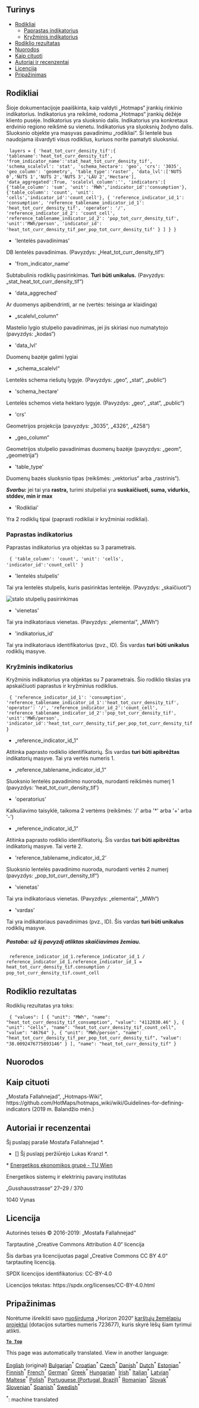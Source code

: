 <h2> Turinys </h2><ul><li> <a href="#Indicators">Rodikliai</a> <ul><li> <a href="#Simple-indicator">Paprastas indikatorius</a> </li><li> <a href="#Cross-indicator">Kryžminis indikatorius</a> </li></ul></li><li> <a href="#Indicator-result">Rodiklio rezultatas</a> </li><li> <a href="#references">Nuorodos</a> </li><li> <a href="#how-to-cite">Kaip cituoti</a> </li><li> <a href="#authors-and-reviewers">Autoriai ir recenzentai</a> </li><li> <a href="#license">Licencija</a> </li><li> <a href="#acknowledgement">Pripažinimas</a> </li></ul><h2> Rodikliai </h2><p> Šioje dokumentacijoje paaiškinta, kaip valdyti „Hotmaps“ įrankių rinkinio indikatorius. Indikatorius yra reikšmė, rodoma „Hotmaps“ įrankių dėžėje kliento pusėje. Indikatorius yra sluoksnio dalis. Indikatorius yra konkretaus erdvinio regiono reikšmė su vienetu. Indikatorius yra sluoksnių žodyno dalis. Sluoksnio objekte yra masyvas pavadinimu „rodikliai“. Ši lentelė bus naudojama išvardyti visus rodiklius, kuriuos norite pamatyti sluoksniui. </p><pre> <code>layers = { &#39;heat_tot_curr_density_tif&#39;:{ &#39;tablename&#39;:&#39;heat_tot_curr_density_tif&#39;, &#39;from_indicator_name&#39;:&#39;stat_heat_tot_curr_density_tif&#39;, &#39;schema_scalelvl&#39;: &#39;stat&#39;, &#39;schema_hectare&#39;: &#39;geo&#39;, &#39;crs&#39;: &#39;3035&#39;, &#39;geo_column&#39;: &#39;geometry&#39;, &#39;table_type&#39;:&#39;raster&#39;, &#39;data_lvl&#39;:[&#39;NUTS 0&#39;,&#39;NUTS 1&#39;,&#39;NUTS 2&#39;,&#39;NUTS 3&#39;,&#39;LAU 2&#39;,&#39;Hectare&#39;], &#39;data_aggregated&#39;:True, &#39;scalelvl_column&#39;:&#39;&#39;, &#39;indicators&#39;:[ {&#39;table_column&#39;: &#39;sum&#39;, &#39;unit&#39;: &#39;MWh&#39;,&#39;indicator_id&#39;:&#39;consumption&#39;}, {&#39;table_column&#39;: &#39;count&#39;, &#39;unit&#39;: &#39;cells&#39;,&#39;indicator_id&#39;:&#39;count_cell&#39;}, { &#39;reference_indicator_id_1&#39;: &#39;consumption&#39;, &#39;reference_tablename_indicator_id_1&#39;: &#39;heat_tot_curr_density_tif&#39;, &#39;operator&#39;: &#39;/&#39;, &#39;reference_indicator_id_2&#39;: &#39;count_cell&#39;, &#39;reference_tablename_indicator_id_2&#39;: &#39;pop_tot_curr_density_tif&#39;, &#39;unit&#39;:&#39;MWh/person&#39;, &#39;indicator_id&#39;: &#39;heat_tot_curr_density_tif_per_pop_tot_curr_density_tif&#39; } ] } }</code> </pre><ul><li> &#39;lentelės pavadinimas&#39; </li></ul><p> DB lentelės pavadinimas. (Pavyzdys: „Heat_tot_curr_density_tif“) </p><ul><li> &#39;from_indicator_name&#39; </li></ul><p> Subtabulinis rodiklių pasirinkimas. <strong>Turi būti unikalus.</strong> (Pavyzdys: „stat_heat_tot_curr_density_tif“) </p><ul><li> &#39;data_aggreched&#39; </li></ul><p> Ar duomenys apibendrinti, ar ne (vertės: teisinga ar klaidinga) </p><ul><li> „scalelvl_column“ </li></ul><p> Mastelio lygio stulpelio pavadinimas, jei jis skiriasi nuo numatytojo (pavyzdys: „kodas“) </p><ul><li> &#39;data_lvl&#39; </li></ul><p> Duomenų bazėje galimi lygiai </p><ul><li> „schema_scalelvl“ </li></ul><p> Lentelės schema riešutų lygyje. (Pavyzdys: „geo“, „stat“, „public“) </p><ul><li> &#39;schema_hectare&#39; </li></ul><p> Lentelės schemos vieta hektaro lygyje. (Pavyzdys: „geo“, „stat“, „public“) </p><ul><li> &#39;crs&#39; </li></ul><p> Geometrijos projekcija (pavyzdys: „3035“, „4326“, „4258“) </p><ul><li> „geo_column“ </li></ul><p> Geometrijos stulpelio pavadinimas duomenų bazėje (pavyzdys: „geom“, „geometrija“) </p><ul><li> &#39;table_type&#39; </li></ul><p> Duomenų bazės sluoksnio tipas (reikšmės: „vektorius“ arba „rastrinis“). </p><p> <em><strong>Svarbu:</strong></em> jei tai yra <strong>rastra,</strong> turimi stulpeliai yra <strong>suskaičiuoti, suma, vidurkis, stddev, min ir max</strong> </p><ul><li> &#39;Rodikliai&#39; </li></ul><p> Yra 2 rodiklių tipai (paprasti rodikliai ir kryžminiai rodikliai). </p><h3> Paprastas indikatorius </h3><p> Paprastas indikatorius yra objektas su 3 parametrais. </p><pre> <code>{ &#39;table_column&#39;: &#39;count&#39;, &#39;unit&#39;: &#39;cells&#39;, &#39;indicator_id&#39;:&#39;count_cell&#39; }</code> </pre><ul><li> &#39;lentelės stulpelis&#39; </li></ul><p> Tai yra lentelės stulpelis, kuris pasirinktas lentelėje. (Pavyzdys: „skaičiuoti“) </p><p><img alt="stalo stulpelių pasirinkimas" src="/api/assets/table_image.png"/></p><ul><li> &#39;vienetas&#39; </li></ul><p> Tai yra indikatoriaus vienetas. (Pavyzdys: „elementai“, „MWh“) </p><ul><li> &#39;indikatorius_id&#39; </li></ul><p> Tai yra indikatoriaus identifikatorius (pvz., ID). Šis vardas <strong>turi būti unikalus</strong> rodiklių masyve. </p><h3> Kryžminis indikatorius </h3><p> Kryžminis indikatorius yra objektas su 7 parametrais. Šio rodiklio tikslas yra apskaičiuoti paprastus ir kryžminius rodiklius. </p><pre> <code>{ &#39;reference_indicator_id_1&#39;: &#39;consumption&#39;, &#39;reference_tablename_indicator_id_1&#39;:&#39;heat_tot_curr_density_tif&#39;, &#39;operator&#39;: &#39;/&#39;, &#39;reference_indicator_id_2&#39;:&#39;count_cell&#39;, &#39;reference_tablename_indicator_id_2&#39;:&#39;pop_tot_curr_density_tif&#39;, &#39;unit&#39;:&#39;MWh/person&#39;, &#39;indicator_id&#39;:&#39;heat_tot_curr_density_tif_per_pop_tot_curr_density_tif&#39; }</code> </pre><ul><li> „reference_indicator_id_1“ </li></ul><p> Atitinka paprasto rodiklio identifikatorių. Šis vardas <strong>turi būti apibrėžtas</strong> indikatorių masyve. Tai yra vertės numeris 1. </p><ul><li> „reference_tablename_indicator_id_1“ </li></ul><p> Sluoksnio lentelės pavadinimo nuoroda, nurodanti reikšmės numerį 1 (pavyzdys: &#39;heat_tot_curr_density_tif&#39;) </p><ul><li> &#39;operatorius&#39; </li></ul><p> Kalkuliavimo taisyklė, taikoma 2 vertėms (reikšmės: &#39;/&#39; arba &#39;*&#39; arba &#39;+&#39; arba &#39;-&#39;) </p><ul><li> „reference_indicator_id_1“ </li></ul><p> Atitinka paprasto rodiklio identifikatorių. Šis vardas <strong>turi būti apibrėžtas</strong> indikatorių masyve. Tai vertė 2. </p><ul><li> &#39;reference_tablename_indicator_id_2&#39; </li></ul><p> Sluoksnio lentelės pavadinimo nuoroda, nurodanti vertės 2 numerį (pavyzdys: „pop_tot_curr_density_tif“) </p><ul><li> &#39;vienetas&#39; </li></ul><p> Tai yra indikatoriaus vienetas. (Pavyzdys: „elementai“, „MWh“) </p><ul><li> &#39;vardas&#39; </li></ul><p> Tai yra indikatoriaus pavadinimas (pvz., ID). Šis vardas <strong>turi būti unikalus</strong> rodiklių masyve. </p><h5> Pastaba: už šį pavyzdį atliktas skaičiavimas žemiau. </h5><pre> <code>reference_indicator_id_1.reference_indicator_id_1 / reference_indicator_id_1.reference_indicator_id_1 = heat_tot_curr_density_tif.consumption / pop_tot_curr_density_tif.count_cell</code> </pre><h2> Rodiklio rezultatas </h2><p> Rodiklių rezultatas yra toks: </p><pre> <code>{ &quot;values&quot;: [ { &quot;unit&quot;: &quot;MWh&quot;, &quot;name&quot;: &quot;heat_tot_curr_density_tif_consumption&quot;, &quot;value&quot;: &quot;4112030.46&quot; }, { &quot;unit&quot;: &quot;cells&quot;, &quot;name&quot;: &quot;heat_tot_curr_density_tif_count_cell&quot;, &quot;value&quot;: &quot;46764&quot; }, { &quot;unit&quot;: &quot;MWh/person&quot;, &quot;name&quot;: &quot;heat_tot_curr_density_tif_per_pop_tot_curr_density_tif&quot;, &quot;value&quot;: &quot;38.0092476775893146&quot; } ], &quot;name&quot;: &quot;heat_tot_curr_density_tif&quot; }</code> </pre><h2> Nuorodos </h2><h2> Kaip cituoti </h2><p> „Mostafa Fallahnejad“, „Hotmaps-Wiki“, https://github.com/HotMaps/hotmaps_wiki/wiki/Guidelines-for-defining-indicators (2019 m. Balandžio mėn.) </p><h2> Autoriai ir recenzentai </h2><p> Šį puslapį parašė Mostafa Fallahnejad *. </p><ul><li> [] Šį puslapį peržiūrėjo Lukas Kranzl *. </li></ul><p> * <a href="https://eeg.tuwien.ac.at/">Energetikos ekonomikos grupė - TU Wien</a> </p><p> Energetikos sistemų ir elektrinių pavarų institutas </p><p> „Gusshausstrasse“ 27–29 / 370 </p><p> 1040 Vynas </p><h2> Licencija </h2><p> Autorinės teisės © 2016-2019: „Mostafa Fallahnejad“ </p><p> Tarptautinė „Creative Commons Attribution 4.0“ licencija </p><p> Šis darbas yra licencijuotas pagal „Creative Commons CC BY 4.0“ tarptautinę licenciją. </p><p> SPDX licencijos identifikatorius: CC-BY-4.0 </p><p> Licencijos tekstas: https://spdx.org/licenses/CC-BY-4.0.html </p><h2> Pripažinimas </h2><p> Norėtume išreikšti savo <a href="https://www.hotmaps-project.eu">nuoširdumą</a> „Horizon 2020“ <a href="https://www.hotmaps-project.eu">karštųjų žemėlapių projektui</a> (dotacijos sutarties numeris 723677), kuris skyrė lėšų šiam tyrimui atlikti. </p><p><ins> <code><strong><a href="#table-of-contents">To Top</a></strong></code> </ins> </p>

This page was automatically translated. View in another language:

[English](en-Guidelines-for-defining-indicators) (original) [Bulgarian](bg-Guidelines-for-defining-indicators)<sup>\*</sup> [Croatian](hr-Guidelines-for-defining-indicators)<sup>\*</sup> [Czech](cs-Guidelines-for-defining-indicators)<sup>\*</sup> [Danish](da-Guidelines-for-defining-indicators)<sup>\*</sup> [Dutch](nl-Guidelines-for-defining-indicators)<sup>\*</sup> [Estonian](et-Guidelines-for-defining-indicators)<sup>\*</sup> [Finnish](fi-Guidelines-for-defining-indicators)<sup>\*</sup> [French](fr-Guidelines-for-defining-indicators)<sup>\*</sup> [German](de-Guidelines-for-defining-indicators)<sup>\*</sup> [Greek](el-Guidelines-for-defining-indicators)<sup>\*</sup> [Hungarian](hu-Guidelines-for-defining-indicators)<sup>\*</sup> [Irish](ga-Guidelines-for-defining-indicators)<sup>\*</sup> [Italian](it-Guidelines-for-defining-indicators)<sup>\*</sup> [Latvian](lv-Guidelines-for-defining-indicators)<sup>\*</sup>  [Maltese](mt-Guidelines-for-defining-indicators)<sup>\*</sup> [Polish](pl-Guidelines-for-defining-indicators)<sup>\*</sup> [Portuguese (Portugal, Brazil)](pt-Guidelines-for-defining-indicators)<sup>\*</sup> [Romanian](ro-Guidelines-for-defining-indicators)<sup>\*</sup> [Slovak](sk-Guidelines-for-defining-indicators)<sup>\*</sup> [Slovenian](sl-Guidelines-for-defining-indicators)<sup>\*</sup> [Spanish](es-Guidelines-for-defining-indicators)<sup>\*</sup> [Swedish](sv-Guidelines-for-defining-indicators)<sup>\*</sup> 

<sup>\*</sup>: machine translated

